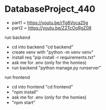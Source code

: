 # DatabaseProject_440

- part1 = https://youtu.be/rTg8Voca25g
- part2 = https://youtu.be/Z2TcOoRgZ08

run backend
- cd into backend "cd backend"
- create venv with "python -m venv venv"
- install req "pip install -r requirements.txt"
- ask me for .env (only for the homies)
- run backend "python manage.py runserver"

run frontend
- cd into frontend "cd frontend"
- "npm install"
- ask me for .env (only for the homies)
- "npm start"
